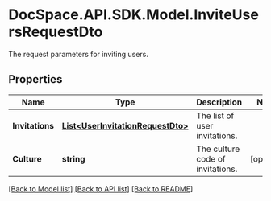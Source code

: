 # DocSpace.API.SDK.Model.InviteUsersRequestDto
The request parameters for inviting users.

## Properties

Name | Type | Description | Notes
------------ | ------------- | ------------- | -------------
**Invitations** | [**List&lt;UserInvitationRequestDto&gt;**](UserInvitationRequestDto.md) | The list of user invitations. | 
**Culture** | **string** | The culture code of invitations. | [optional] 

[[Back to Model list]](../README.md#documentation-for-models) [[Back to API list]](../README.md#documentation-for-api-endpoints) [[Back to README]](../README.md)

